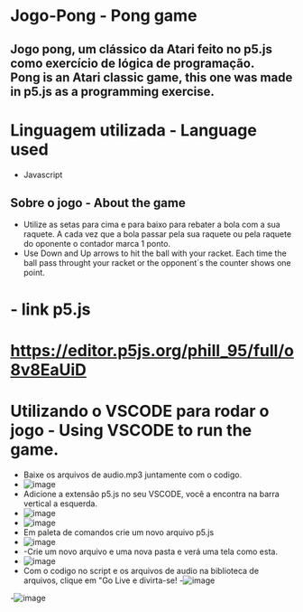 # Jogo-Pong - Pong game

Jogo  pong, um clássico da Atari feito no p5.js como exercício de lógica de programação.</br>
Pong is an Atari classic game, this one was made in p5.js as a programming exercise.  
---
# Linguagem utilizada -  Language used
- Javascript

## Sobre o jogo - About the game
- Utilize as setas para cima e para baixo para rebater a bola com a sua raquete. A cada vez que a bola passar pela sua raquete ou pela raquete do oponente o contador marca 1 ponto. 
- Use Down and Up arrows to hit the ball with your racket. Each time the ball pass throught your racket or the opponent´s the counter shows one point. 

# - link p5.js
 # https://editor.p5js.org/phill_95/full/o8v8EaUiD
 
 
 # Utilizando o VSCODE para rodar o jogo - Using VSCODE to run the game. 
 - Baixe os arquivos de audio.mp3 juntamente com o codigo.
 - ![image](https://user-images.githubusercontent.com/106633984/179327920-bb41543a-387b-451a-8a5c-f27a1d172948.png)
 - Adicione a extensão p5.js no seu VSCODE, você a encontra na barra vertical a esquerda.
 - ![image](https://user-images.githubusercontent.com/106633984/179328346-c1d5747b-42ce-4993-b47f-7477598b50d3.png)
 - ![image](https://user-images.githubusercontent.com/106633984/179327980-36eee862-0e54-4b2a-a053-e8f7ef806afc.png)
 - Em paleta de comandos crie um novo arquivo p5.js
 - ![image](https://user-images.githubusercontent.com/106633984/179328142-a2f3e5db-4d57-42e7-b0ba-b9508322be1b.png)
 - -Crie um novo arquivo e uma nova pasta e verá uma tela como esta.
 - ![image](https://user-images.githubusercontent.com/106633984/179328471-b081b898-d499-4102-b25c-34db35467ffc.png)
 - Com o codigo no script e os arquivos de audio na biblioteca de arquivos, clique em "Go Live e divirta-se!
 -![image](https://user-images.githubusercontent.com/106633984/179328690-b3e4b5c9-9feb-4bd3-9e1c-c679543e1a80.png)
 
 -![image](https://user-images.githubusercontent.com/106633984/179328882-b87388af-cf71-4a8f-803b-ddb97683642d.png)


 

